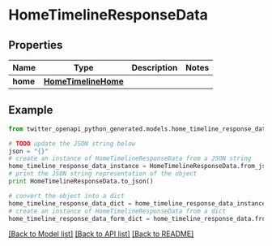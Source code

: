 # HomeTimelineResponseData


## Properties

Name | Type | Description | Notes
------------ | ------------- | ------------- | -------------
**home** | [**HomeTimelineHome**](HomeTimelineHome.md) |  | 

## Example

```python
from twitter_openapi_python_generated.models.home_timeline_response_data import HomeTimelineResponseData

# TODO update the JSON string below
json = "{}"
# create an instance of HomeTimelineResponseData from a JSON string
home_timeline_response_data_instance = HomeTimelineResponseData.from_json(json)
# print the JSON string representation of the object
print HomeTimelineResponseData.to_json()

# convert the object into a dict
home_timeline_response_data_dict = home_timeline_response_data_instance.to_dict()
# create an instance of HomeTimelineResponseData from a dict
home_timeline_response_data_form_dict = home_timeline_response_data.from_dict(home_timeline_response_data_dict)
```
[[Back to Model list]](../README.md#documentation-for-models) [[Back to API list]](../README.md#documentation-for-api-endpoints) [[Back to README]](../README.md)


